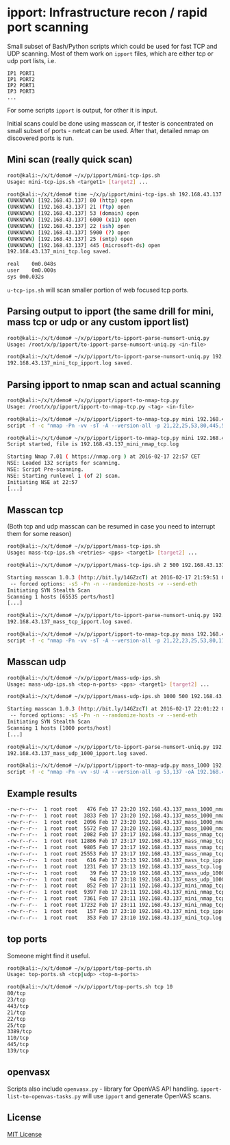 # ipport: Infrastructure recon / rapid port scanning

Small subset of Bash/Python scripts which could be used for fast TCP and UDP scanning.
Most of them work on `ipport` files, which are either tcp or udp port lists, i.e.
```
IP1 PORT1
IP1 PORT2
IP2 PORT1
IP3 PORT3
...
```
For some scripts `ipport` is output, for other it is input.

Initial scans could be done using masscan or, if tester is concentrated on small subset of ports - netcat can be used. After that, detailed nmap on discovered ports is run.

## Mini scan (really quick scan)

```sh
root@kali:~/x/t/demo# ~/x/p/ipport/mini-tcp-ips.sh 
Usage: mini-tcp-ips.sh <target1> [target2] ...
```
```sh
root@kali:~/x/t/demo# time ~/x/p/ipport/mini-tcp-ips.sh 192.168.43.137
(UNKNOWN) [192.168.43.137] 80 (http) open
(UNKNOWN) [192.168.43.137] 21 (ftp) open
(UNKNOWN) [192.168.43.137] 53 (domain) open
(UNKNOWN) [192.168.43.137] 6000 (x11) open
(UNKNOWN) [192.168.43.137] 22 (ssh) open
(UNKNOWN) [192.168.43.137] 5900 (?) open
(UNKNOWN) [192.168.43.137] 25 (smtp) open
(UNKNOWN) [192.168.43.137] 445 (microsoft-ds) open
192.168.43.137_mini_tcp.log saved.

real	0m0.048s
user	0m0.000s
sys	0m0.032s
```

`u-tcp-ips.sh` will scan smaller portion of web focused tcp ports.

## Parsing output to ipport (the same drill for mini, mass tcp or udp or any custom ipport list)

```sh
root@kali:~/x/t/demo# ~/x/p/ipport/to-ipport-parse-numsort-uniq.py
Usage: /root/x/p/ipport/to-ipport-parse-numsort-uniq.py <in-file>
```
```sh
root@kali:~/x/t/demo# ~/x/p/ipport/to-ipport-parse-numsort-uniq.py 192.168.43.137_mini_tcp.log 
192.168.43.137_mini_tcp_ipport.log saved.
```

## Parsing ipport to nmap scan and actual scanning

```sh
root@kali:~/x/t/demo# ~/x/p/ipport/ipport-to-nmap-tcp.py 
Usage: /root/x/p/ipport/ipport-to-nmap-tcp.py <tag> <in-file>
```
```sh
root@kali:~/x/t/demo# ~/x/p/ipport/ipport-to-nmap-tcp.py mini 192.168.43.137_mini_tcp_ipport.log 
script -f -c "nmap -Pn -vv -sT -A --version-all -p 21,22,25,53,80,445,5900,6000 -oA 192.168.43.137_mini_nmap_tcp 192.168.43.137" 192.168.43.137_mini_nmap_tcp.log
```
```sh
root@kali:~/x/t/demo# ~/x/p/ipport/ipport-to-nmap-tcp.py mini 192.168.43.137_mini_tcp_ipport.log | bash
Script started, file is 192.168.43.137_mini_nmap_tcp.log

Starting Nmap 7.01 ( https://nmap.org ) at 2016-02-17 22:57 CET
NSE: Loaded 132 scripts for scanning.
NSE: Script Pre-scanning.
NSE: Starting runlevel 1 (of 2) scan.
Initiating NSE at 22:57
[...]
```

## Masscan tcp

(Both tcp and udp masscan can be resumed in case you need to interrupt them for some reason)

```sh
root@kali:~/x/t/demo# ~/x/p/ipport/mass-tcp-ips.sh 
Usage: mass-tcp-ips.sh <retries> <pps> <target1> [target2] ...
```
```sh
root@kali:~/x/t/demo# ~/x/p/ipport/mass-tcp-ips.sh 2 500 192.168.43.137

Starting masscan 1.0.3 (http://bit.ly/14GZzcT) at 2016-02-17 21:59:51 GMT
 -- forced options: -sS -Pn -n --randomize-hosts -v --send-eth
Initiating SYN Stealth Scan
Scanning 1 hosts [65535 ports/host]
[...]
```
```sh
root@kali:~/x/t/demo# ~/x/p/ipport/to-ipport-parse-numsort-uniq.py 192.168.43.137_mass_tcp.log 
192.168.43.137_mass_tcp_ipport.log saved.
```
```sh
root@kali:~/x/t/demo# ~/x/p/ipport/ipport-to-nmap-tcp.py mass 192.168.43.137_mass_tcp_ipport.log 
script -f -c "nmap -Pn -vv -sT -A --version-all -p 21,22,23,25,53,80,111,139,445,512,513,514,1099,1524,2049,2121,3306,3632,5432,5900,6000,6667,6697,8009,8180,8787,33181,33667,34663,49129 -oA 192.168.43.137_mass_nmap_tcp 192.168.43.137" 192.168.43.137_mass_nmap_tcp.log
```

## Masscan udp

```sh
root@kali:~/x/t/demo# ~/x/p/ipport/mass-udp-ips.sh
Usage: mass-udp-ips.sh <top-n-ports> <pps> <target1> [target2] ...
```
```sh
root@kali:~/x/t/demo# ~/x/p/ipport/mass-udp-ips.sh 1000 500 192.168.43.137

Starting masscan 1.0.3 (http://bit.ly/14GZzcT) at 2016-02-17 22:01:22 GMT
 -- forced options: -sS -Pn -n --randomize-hosts -v --send-eth
Initiating SYN Stealth Scan
Scanning 1 hosts [1000 ports/host]
[...]
```
```sh
root@kali:~/x/t/demo# ~/x/p/ipport/to-ipport-parse-numsort-uniq.py 192.168.43.137_mass_udp_1000.log 
192.168.43.137_mass_udp_1000_ipport.log saved.
```
```sh
root@kali:~/x/t/demo# ~/x/p/ipport/ipport-to-nmap-udp.py mass_1000 192.168.43.137_mass_udp_1000_ipport.log 
script -f -c "nmap -Pn -vv -sU -A --version-all -p 53,137 -oA 192.168.43.137_mass_1000_nmap_udp 192.168.43.137" 192.168.43.137_mass_1000_nmap_udp.log
```

## Example results

```sh
-rw-r--r--  1 root root   476 Feb 17 23:20 192.168.43.137_mass_1000_nmap_udp.gnmap
-rw-r--r--  1 root root  3833 Feb 17 23:20 192.168.43.137_mass_1000_nmap_udp.log
-rw-r--r--  1 root root  2096 Feb 17 23:20 192.168.43.137_mass_1000_nmap_udp.nmap
-rw-r--r--  1 root root  5572 Feb 17 23:20 192.168.43.137_mass_1000_nmap_udp.xml
-rw-r--r--  1 root root  2082 Feb 17 23:17 192.168.43.137_mass_nmap_tcp.gnmap
-rw-r--r--  1 root root 12886 Feb 17 23:17 192.168.43.137_mass_nmap_tcp.log
-rw-r--r--  1 root root  9805 Feb 17 23:17 192.168.43.137_mass_nmap_tcp.nmap
-rw-r--r--  1 root root 25553 Feb 17 23:17 192.168.43.137_mass_nmap_tcp.xml
-rw-r--r--  1 root root   616 Feb 17 23:13 192.168.43.137_mass_tcp_ipport.log
-rw-r--r--  1 root root  1231 Feb 17 23:13 192.168.43.137_mass_tcp.log
-rw-r--r--  1 root root    39 Feb 17 23:19 192.168.43.137_mass_udp_1000_ipport.log
-rw-r--r--  1 root root    94 Feb 17 23:18 192.168.43.137_mass_udp_1000.log
-rw-r--r--  1 root root   852 Feb 17 23:11 192.168.43.137_mini_nmap_tcp.gnmap
-rw-r--r--  1 root root  9397 Feb 17 23:11 192.168.43.137_mini_nmap_tcp.log
-rw-r--r--  1 root root  7361 Feb 17 23:11 192.168.43.137_mini_nmap_tcp.nmap
-rw-r--r--  1 root root 17232 Feb 17 23:11 192.168.43.137_mini_nmap_tcp.xml
-rw-r--r--  1 root root   157 Feb 17 23:10 192.168.43.137_mini_tcp_ipport.log
-rw-r--r--  1 root root   353 Feb 17 23:10 192.168.43.137_mini_tcp.log
```

## top ports

Someone might find it useful.

```sh
root@kali:~/x/t/demo# ~/x/p/ipport/top-ports.sh 
Usage: top-ports.sh <tcp|udp> <top-n-ports>
```
```sh
root@kali:~/x/t/demo# ~/x/p/ipport/top-ports.sh tcp 10
80/tcp
23/tcp
443/tcp
21/tcp
22/tcp
25/tcp
3389/tcp
110/tcp
445/tcp
139/tcp
```

## openvasx

Scripts also include `openvasx.py` - library for OpenVAS API handling.
`ipport-list-to-openvas-tasks.py` will use `ipport` and generate OpenVAS scans.

## License

[MIT License](LICENSE)
